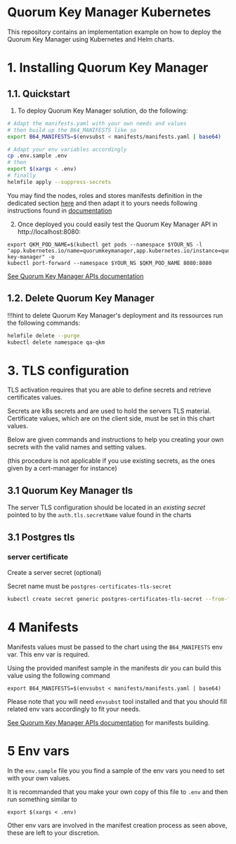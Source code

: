 # Quorum Key Manager Kubernetes

This repository contains an implementation example on how to deploy the Quorum Key Manager using Kubernetes and Helm charts.

# 1. Installing Quorum Key Manager

## 1.1. Quickstart

1. To deploy Quorum Key Manager solution, do the following:


```bash
# Adapt the manifests.yaml with your own needs and values
# then build up the B64_MANIFESTS like so
export B64_MANIFESTS=$(envsubst < manifests/manifests.yaml | base64)

# Adapt your env variables accordingly
cp .env.sample .env
# then
export $(xargs < .env)
# finally
helmfile apply --suppress-secrets
```

You may find the nodes, roles and stores manifests definition in the dedicated section [here](./manifests/maifests.yaml) and then adapt it to yours needs following instructions found in [documentation](https://docs.quorum-key-manager.consensys.net)

2. Once deployed you could easily test the Quorum Key Manager API in http://localhost:8080:

```
export QKM_POD_NAME=$(kubectl get pods --namespace $YOUR_NS -l "app.kubernetes.io/name=quorumkeymanager,app.kubernetes.io/instance=quorum-key-manager" -o
kubectl port-forward --namespace $YOUR_NS $QKM_POD_NAME 8080:8080
```

[See Quorum Key Manager APIs documentation](https://consensys.github.io/quorum-key-manager)

## 1.2. Delete Quorum Key Manager
!!!hint
  to delete Quorum Key Manager's deployment and its ressources run the following commands:

```bash
helmfile delete --purge
kubectl delete namespace qa-qkm
```

# 3. TLS configuration

TLS activation requires that you are able to define secrets and retrieve certificates values.

Secrets are k8s secrets and are used to hold the servers TLS material.
Certificate values, which are on the client side, must be set in this chart values.

Below are given commands and instructions to help you creating your own secrets with the valid names and setting values.

(this procedure is not applicable if you use existing secrets, as the ones given by a cert-manager for instance)

## 3.1 Quorum Key Manager tls

The server TLS configuration should be located in an *existing secret* pointed to by the `auth.tls.secretName` value found in the charts

## 3.1 Postgres tls

### server certificate

Create a server secret (optional)

Secret name must be `postgres-certificates-tls-secret`

```bash
kubectl create secret generic postgres-certificates-tls-secret --from-file=$PGSERVER_CRT_FILE --from-file=$PGSERVER_KEY_FILE --from-file=$PGCA_CERTS_FILE -n qa-qkm
```

# 4 Manifests

Manifests values must be passed to the chart using the `B64_MANIFESTS` env var. This env var is required.

Using the provided manifest sample in the manifests dir you can build this value using the following command

```
export B64_MANIFESTS=$(envsubst < manifests/manifests.yaml | base64)
```

Please note that you will need `envsubst` tool installed and that you should fill related env vars accordingly to fit your needs.

[See Quorum Key Manager APIs documentation](https://consensys.github.io/quorum-key-manager) for manifests building.

# 5 Env vars

In the `env.sample` file you you find a sample of the env vars you need to set with your own values.

It is recommanded that you make your own copy of this file to `.env` and then run something similar to 

```
export $(xargs < .env)
```

Other env vars are involved in the manifest creation process as seen above, these are left to your discretion.


